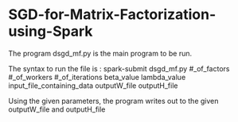 # SGD-for-Matrix-Factorization-using-Spark
The program dsgd_mf.py is the main program to be run.

The syntax to run the file is :
spark-submit dsgd_mf.py #_of_factors #_of_workers #_of_iterations beta_value lambda_value input_file_containing_data outputW_file outputH_file


Using the given parameters, the program writes out to the given outputW_file and outputH_file

